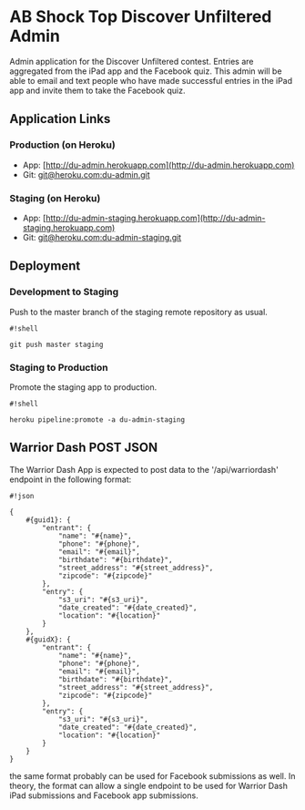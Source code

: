 # AB Shock Top Discover Unfiltered Admin

Admin application for the Discover Unfiltered contest.  Entries are aggregated from the iPad app and the Facebook quiz.  This admin will be able to email and text people who have made successful entries in the iPad app and invite them to take the Facebook quiz.

## Application Links ##

### Production (on Heroku) ###

* App: [http://du-admin.herokuapp.com](http://du-admin.herokuapp.com)
* Git: [git@heroku.com:du-admin.git](git@heroku.com:du-admin.git)

### Staging (on Heroku) ###

* App: [http://du-admin-staging.herokuapp.com](http://du-admin-staging.herokuapp.com)
* Git: [git@heroku.com:du-admin-staging.git](git@heroku.com:du-admin-staging.git)

## Deployment ##
### Development to Staging ###
Push to the master branch of the staging remote repository as usual.

```
#!shell

git push master staging
```



### Staging to Production ###
Promote the staging app to production.


```
#!shell

heroku pipeline:promote -a du-admin-staging
```

## Warrior Dash POST JSON ##
The Warrior Dash App is expected to post data to the '/api/warriordash' endpoint in the following format:

```
#!json

{
    #{guid1}: {
        "entrant": {
            "name": "#{name}",
            "phone": "#{phone}",
            "email": "#{email}",
            "birthdate": "#{birthdate}",
            "street_address": "#{street_address}",
            "zipcode": "#{zipcode}"
        },
        "entry": {
            "s3_uri": "#{s3_uri}",
            "date_created": "#{date_created}",
            "location": "#{location}"
        }
    },
    #{guidX}: {
        "entrant": {
            "name": "#{name}",
            "phone": "#{phone}",
            "email": "#{email}",
            "birthdate": "#{birthdate}",
            "street_address": "#{street_address}",
            "zipcode": "#{zipcode}"
        },
        "entry": {
            "s3_uri": "#{s3_uri}",
            "date_created": "#{date_created}",
            "location": "#{location}"
        }
    }
}

```

the same format probably can be used for Facebook submissions as well. In theory, the format can allow a single endpoint to be used for Warrior Dash iPad submissions and Facebook app submissions.
